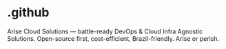 # .github
Arise Cloud Solutions — battle-ready DevOps &amp; Cloud Infra Agnostic Solutions. Open-source first, cost-efficient, Brazil-friendly. Arise or perish.

